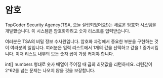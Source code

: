<h1>암호</h1>

TopCoder Security Agency(TSA, 오늘 설립되었어요!)는 새로운 암호화 시스템을 개발했습니다.
이 시스템은 암호화하려고 숫자 리스트를 입력받습니다.

여러분은 TSA의 비밀 정보 수사원입니다. 암호화 과정에서 중요한 부분을 구현하는 것이 여러분의 일입니다.
여러분은 입력 리스트에서 1개의 값을 선택하고 값을 1 증가시킵니다. 이때 리스트 내부의 모든 숫자 곱이
가장 커져야 합니다.

int[] numbers 형태로 숫자 배열이 주어질 때 곱의 최댓값을 리턴하세요. 리턴값이 
2^62를 넘는 문제는 나오지 않을 것을 보장합니다.
